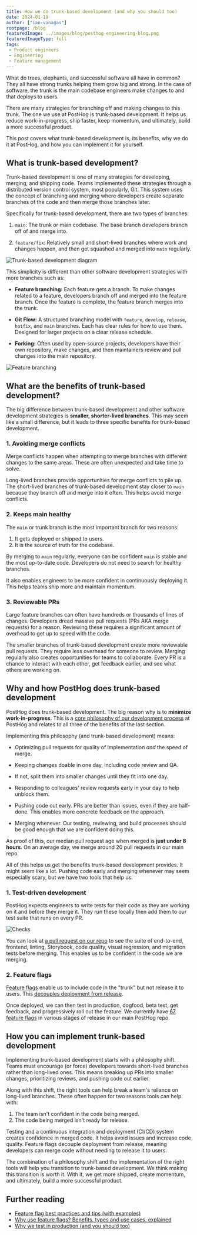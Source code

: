 ```yaml
---
title: How we do trunk-based development (and why you should too)
date: 2024-01-19
author: ["ian-vanagas"]
rootpage: /blog
featuredImage: ../images/blog/posthog-engineering-blog.png
featuredImageType: full
tags:
 - Product engineers
 - Engineering
 - Feature management
---
```


What do trees, elephants, and successful software all have in common? They all have strong trunks helping them grow big and strong. In the case of software, the trunk is the main codebase engineers make changes to and that deploys to users. 

There are many strategies for branching off and making changes to this trunk. The one we use at PostHog is trunk-based development. It helps us reduce work-in-progress, ship faster, keep momentum, and ultimately, build a more successful product. 

This post covers what trunk-based development is, its benefits, why we do it at PostHog, and how you can implement it for yourself.

## What is trunk-based development?

Trunk-based development is one of many strategies for developing, merging, and shipping code. Teams implemented these strategies through a distributed version control system, most popularly, Git. This system uses the concept of branching and merging where developers create separate branches of the code and then merge those branches later.

Specifically for trunk-based development, there are two types of branches:

1. `main`: The trunk or main codebase. The base branch developers branch off of and merge into. 

2. `feature/fix`: Relatively small and short-lived branches where work and changes happen, and then get squashed and merged into `main` regularly. 

![Trunk-based development diagram](../images/blog/trunk-based-development/trunk.png)

This simplicity is different than other software development strategies with more branches such as:

- **Feature branching:** Each feature gets a branch. To make changes related to a feature, developers branch off and merged into the feature branch. Once the feature is complete, the feature branch merges into the trunk.

- **Git Flow:** A structured branching model with `feature`, `develop`, `release`, `hotfix`, and `main` branches. Each has clear rules for how to use them. Designed for larger projects on a clear release schedule.

- **Forking:** Often used by open-source projects, developers have their own repository, make changes, and then maintainers review and pull changes into the main repository.

![Feature branching](../images/blog/trunk-based-development/feature.png)

## What are the benefits of trunk-based development?

The big difference between trunk-based development and other software development strategies is **smaller, shorter-lived branches**. This may seem like a small difference, but it leads to three specific benefits for trunk-based development.

### 1. Avoiding merge conflicts

Merge conflicts happen when attempting to merge branches with different changes to the same areas. These are often unexpected and take time to solve. 

Long-lived branches provide opportunities for merge conflicts to pile up. The short-lived branches of trunk-based development stay closer to `main` because they branch off and merge into it often. This helps avoid merge conflicts.

### 2. Keeps main healthy

The `main` or trunk branch is the most important branch for two reasons:

1. It gets deployed or shipped to users.
2. It is the source of truth for the codebase.

By merging to `main` regularly, everyone can be confident `main` is stable and the most up-to-date code. Developers do not need to search for healthy branches. 

It also enables engineers to be more confident in continuously deploying it. This helps teams ship more and maintain momentum. 

### 3. Reviewable PRs

Large feature branches can often have hundreds or thousands of lines of changes. Developers dread massive pull requests (PRs AKA merge requests) for a reason. Reviewing these requires a significant amount of overhead to get up to speed with the code.

The smaller branches of trunk-based development create more reviewable pull requests. They require less overhead for someone to review. Merging regularly also creates opportunities for teams to collaborate. Every PR is a chance to interact with each other, get feedback earlier, and see what others are working on. 

## Why and how PostHog does trunk-based development

PostHog does trunk-based development. The big reason why is to **minimize work-in-progress**. This is a [core philosophy of our development process](/handbook/engineering/development-process#sizing-tasks-and-reducing-wip) at PostHog and relates to all three of the benefits of the last section.

Implementing this philosophy (and trunk-based development) means:

- Optimizing pull requests for quality of implementation *and* the speed of merge.

- Keeping changes doable in one day, including code review and QA.

- If not, split them into smaller changes until they fit into one day.

- Responding to colleagues' review requests early in your day to help unblock them.

- Pushing code out early. PRs are better than issues, even if they are half-done. This enables more concrete feedback on the approach.

- Merging whenever. Our testing, reviewing, and build processes should be good enough that we are confident doing this.

As proof of this, our median pull request age when merged is **just under 8 hours**. On an average day, we merge around 20 pull requests in our main repo.

All of this helps us get the benefits trunk-based development provides. It might seem like a lot. Pushing code early and merging whenever may seem especially scary, but we have two tools that help us:

### 1. Test-driven development

PostHog expects engineers to write tests for their code as they are working on it and before they merge it. They run these locally then add them to our test suite that runs on every PR.

![Checks](../images/blog/trunk-based-development/checks.png)

You can look at [a pull request on our repo](https://github.com/PostHog/posthog/pulls) to see the suite of end-to-end, frontend, linting, Storybook, code quality, visual regression, and migration tests before merging. This enables us to be confident in the code we are merging.

### 2. Feature flags

[Feature flags](/feature-flags) enable us to include code in the "trunk" but not release it to users. This [decouples deployment from release](/product-engineers/decouple-deployment-from-release). 

Once deployed, we can then test in production, dogfood, beta test, get feedback, and progressively roll out the feature. We currently have [67 feature flags](https://github.com/PostHog/posthog/blob/249d82043bcd70bb3e95a0553551246998d0d160/frontend/src/lib/constants.tsx#L125C1-L198C3) in various stages of release in our main PostHog repo.

## How you can implement trunk-based development

Implementing trunk-based development starts with a philosophy shift. Teams must encourage (or force) developers towards short-lived branches rather than long-lived ones. This means breaking up PRs into smaller changes, prioritizing reviews, and pushing code out earlier. 

Along with this shift, the right tools can help break a team's reliance on long-lived branches. These often happen for two reasons tools can help with:

1. The team isn't confident in the code being merged.
2. The code being merged isn't ready for release.

Testing and a continuous integration and deployment (CI/CD) system creates confidence in merged code. It helps avoid issues and increase code quality. Feature flags decouple deployment from release, meaning developers can merge code without needing to release it to users.

The combination of a philosophy shift and the implementation of the right tools will help you transition to trunk-based development. We think making this transition is worth it. With it, we get more shipped, create momentum, and ultimately, build a more successful product. 

## Further reading

- [Feature flag best practices and tips (with examples)](/blog/feature-flag-best-practices)
- [Why use feature flags? Benefits, types and use cases, explained](/blog/feature-flag-benefits-use-cases)
- [Why we test in production (and you should too)](/product-engineers/testing-in-production)
